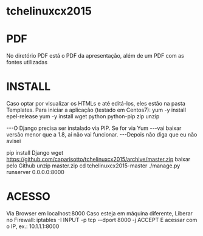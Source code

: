 # tchelinuxcx2015


PDF
==
No diretório PDF está o PDF da apresentação, além de um PDF com as fontes utilizadas

INSTALL
==
Caso optar por visualizar os HTMLs e até editá-los, eles estão na pasta Templates.
Para iniciar a aplicação (testado em Centos7):
yum -y install epel-release
yum -y install wget python python-pip zip unzip

---O Django precisa ser instalado via PIP. Se for via Yum
---vai baixar versão menor que a 1.8, aí não vai funcionar.
---Depois não diga que eu não avisei

pip install Django
wget https://github.com/caparisotto/tchelinuxcx2015/archive/master.zip   <ou>  baixar pelo Github
unzip master.zip
cd tchelinuxcx2015-master
./manage.py runserver 0.0.0.0:8000

ACESSO
==
Via Browser em localhost:8000 
Caso esteja em máquina diferente,
Liberar no Firewall:
iptables -I INPUT -p tcp --dport 8000 -j ACCEPT
E acessar com o IP, ex.:
10.1.1.1:8000
